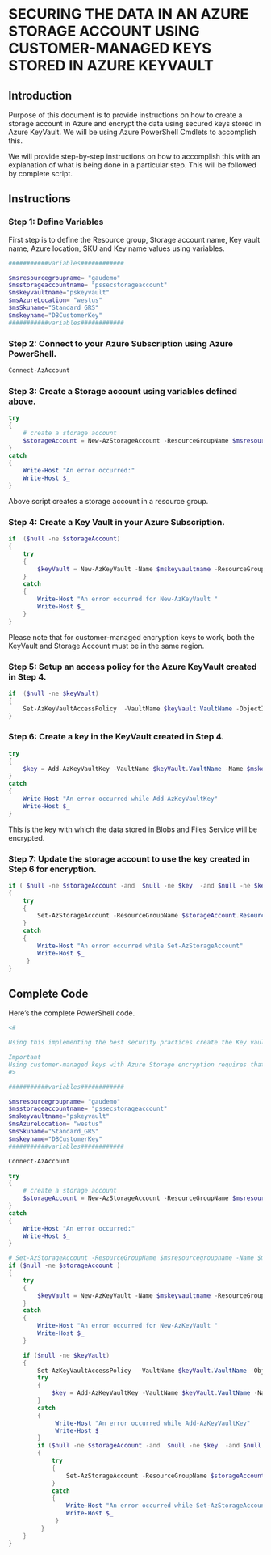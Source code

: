SECURING THE DATA IN AN AZURE STORAGE ACCOUNT USING CUSTOMER-MANAGED KEYS STORED IN AZURE KEYVAULT
==================================================================================================

Introduction
------------

Purpose of this document is to provide instructions on how to create a storage
account in Azure and encrypt the data using secured keys stored in Azure
KeyVault. We will be using Azure PowerShell Cmdlets to accomplish this.

We will provide step-by-step instructions on how to accomplish this with an
explanation of what is being done in a particular step. This will be followed by
complete script.

Instructions
------------

### Step 1: Define Variables

First step is to define the Resource group, Storage account name, Key vault
name, Azure location, SKU and Key name values using variables.

~~~~~~~~~~~~~~~~~~~~~~~~~~~~~~~~~~~~~~~~~~~~~~~~~~~~~~~~~~~~~~~~~~~~~ powershell
###########variables############

$msresourcegroupname= "gaudemo"
$msstorageaccountname= "pssecstorageaccount"
$mskeyvaultname="pskeyvault"
$msAzureLocation= "westus"
$msSkuname="Standard_GRS"
$mskeyname="DBCustomerKey"
###########variables############
~~~~~~~~~~~~~~~~~~~~~~~~~~~~~~~~~~~~~~~~~~~~~~~~~~~~~~~~~~~~~~~~~~~~~~~~~~~~~~~~

### Step 2: Connect to your Azure Subscription using Azure PowerShell.

~~~~~~~~~~~~~~~~~~~~~~~~~~~~~~~~~~~~~~~~~~~~~~~~~~~~~~~~~~~~~~~~~~~~~ powershell
Connect-AzAccount
~~~~~~~~~~~~~~~~~~~~~~~~~~~~~~~~~~~~~~~~~~~~~~~~~~~~~~~~~~~~~~~~~~~~~~~~~~~~~~~~

### Step 3: Create a Storage account using variables defined above.

~~~~~~~~~~~~~~~~~~~~~~~~~~~~~~~~~~~~~~~~~~~~~~~~~~~~~~~~~~~~~~~~~~~~~ powershell
try
{
    # create a storage account       
    $storageAccount = New-AzStorageAccount -ResourceGroupName $msresourcegroupname -AccountName $msstorageaccountname -Location $msAzureLocation -SkuName $msSkuname -AssignIdentity
}
catch
{
    Write-Host "An error occurred:"
    Write-Host $_
}
~~~~~~~~~~~~~~~~~~~~~~~~~~~~~~~~~~~~~~~~~~~~~~~~~~~~~~~~~~~~~~~~~~~~~~~~~~~~~~~~

Above script creates a storage account in a resource group.

### Step 4: Create a Key Vault in your Azure Subscription.

~~~~~~~~~~~~~~~~~~~~~~~~~~~~~~~~~~~~~~~~~~~~~~~~~~~~~~~~~~~~~~~~~~~~~ powershell
if  ($null -ne $storageAccount)
{
    try
    {    
        $keyVault = New-AzKeyVault -Name $mskeyvaultname -ResourceGroupName $msresourcegroupname -Location $msAzureLocation -EnableSoftDelete -EnablePurgeProtection
    }
    catch
    {
        Write-Host "An error occurred for New-AzKeyVault "
        Write-Host $_
    }
}
~~~~~~~~~~~~~~~~~~~~~~~~~~~~~~~~~~~~~~~~~~~~~~~~~~~~~~~~~~~~~~~~~~~~~~~~~~~~~~~~

Please note that for customer-managed encryption keys to work, both the KeyVault
and Storage Account must be in the same region.

### Step 5: Setup an access policy for the Azure KeyVault created in Step 4.

~~~~~~~~~~~~~~~~~~~~~~~~~~~~~~~~~~~~~~~~~~~~~~~~~~~~~~~~~~~~~~~~~~~~~ powershell
if  ($null -ne $keyVault)
{
    Set-AzKeyVaultAccessPolicy  -VaultName $keyVault.VaultName -ObjectId $storageAccount.Identity.PrincipalId -PermissionsToKeys wrapkey,unwrapkey,get,recover
}
~~~~~~~~~~~~~~~~~~~~~~~~~~~~~~~~~~~~~~~~~~~~~~~~~~~~~~~~~~~~~~~~~~~~~~~~~~~~~~~~

### Step 6: Create a key in the KeyVault created in Step 4.

~~~~~~~~~~~~~~~~~~~~~~~~~~~~~~~~~~~~~~~~~~~~~~~~~~~~~~~~~~~~~~~~~~~~~ powershell
try
{
    $key = Add-AzKeyVaultKey -VaultName $keyVault.VaultName -Name $mskeyname -Destination 'Software'
}
catch
{
    Write-Host "An error occurred while Add-AzKeyVaultKey"
    Write-Host $_
}
~~~~~~~~~~~~~~~~~~~~~~~~~~~~~~~~~~~~~~~~~~~~~~~~~~~~~~~~~~~~~~~~~~~~~~~~~~~~~~~~

This is the key with which the data stored in Blobs and Files Service will be
encrypted.

### Step 7: Update the storage account to use the key created in Step 6 for encryption.

~~~~~~~~~~~~~~~~~~~~~~~~~~~~~~~~~~~~~~~~~~~~~~~~~~~~~~~~~~~~~~~~~~~~~ powershell
if ( $null -ne $storageAccount -and  $null -ne $key  -and $null -ne $keyVault)
{
    try
    {
        Set-AzStorageAccount -ResourceGroupName $storageAccount.ResourceGroupName -AccountName $storageAccount.StorageAccountName -KeyvaultEncryption -KeyName $key.Name -KeyVersion $key.Version -KeyVaultUri $keyVault.VaultUri
    }
    catch
    {
        Write-Host "An error occurred while Set-AzStorageAccount"
        Write-Host $_
     }
}
~~~~~~~~~~~~~~~~~~~~~~~~~~~~~~~~~~~~~~~~~~~~~~~~~~~~~~~~~~~~~~~~~~~~~~~~~~~~~~~~

Complete Code
-------------

Here’s the complete PowerShell code.

~~~~~~~~~~~~~~~~~~~~~~~~~~~~~~~~~~~~~~~~~~~~~~~~~~~~~~~~~~~~~~~~~~~~~ powershell
<#

Using this implementing the best security practices create the Key vault based Storage account to keep the data at rest encrypted using customer key

Important
Using customer-managed keys with Azure Storage encryption requires that two properties be set on the key vault, Soft Delete and Do Not Purge. These properties are not enabled by default. To enable these properties, use either PowerShell or Azure CLI. Only RSA keys and key size 2048 are supported.
#>

###########variables############

$msresourcegroupname= "gaudemo"
$msstorageaccountname= "pssecstorageaccount"
$mskeyvaultname="pskeyvault"
$msAzureLocation= "westus"
$msSkuname="Standard_GRS"
$mskeyname="DBCustomerKey"
###########variables############

Connect-AzAccount

try
{
    # create a storage account       
    $storageAccount = New-AzStorageAccount -ResourceGroupName $msresourcegroupname -AccountName $msstorageaccountname -Location $msAzureLocation -SkuName $msSkuname -AssignIdentity
}
catch
{
    Write-Host "An error occurred:"
    Write-Host $_
}

# Set-AzStorageAccount -ResourceGroupName $msresourcegroupname -Name $msstorageaccountname
if ($null -ne $storageAccount )
{
    try
    {    
        $keyVault = New-AzKeyVault -Name $mskeyvaultname -ResourceGroupName $msresourcegroupname -Location $msAzureLocation -EnableSoftDelete -EnablePurgeProtection
    }
    catch
    {
        Write-Host "An error occurred for New-AzKeyVault "
        Write-Host $_
    }

    if ($null -ne $keyVault)
    {
        Set-AzKeyVaultAccessPolicy  -VaultName $keyVault.VaultName -ObjectId $storageAccount.Identity.PrincipalId -PermissionsToKeys wrapkey,unwrapkey,get,recover
        try
        {
            $key = Add-AzKeyVaultKey -VaultName $keyVault.VaultName -Name $mskeyname -Destination 'Software'
        }
        catch
        {
             Write-Host "An error occurred while Add-AzKeyVaultKey"
             Write-Host $_
        }
        if ($null -ne $storageAccount -and  $null -ne $key  -and $null -ne $keyVault)
        {
            try
            {
                Set-AzStorageAccount -ResourceGroupName $storageAccount.ResourceGroupName -AccountName $storageAccount.StorageAccountName -KeyvaultEncryption -KeyName $key.Name -KeyVersion $key.Version -KeyVaultUri $keyVault.VaultUri
            }
            catch
            {
                Write-Host "An error occurred while Set-AzStorageAccount"
                Write-Host $_
             }
         }
    }
}
~~~~~~~~~~~~~~~~~~~~~~~~~~~~~~~~~~~~~~~~~~~~~~~~~~~~~~~~~~~~~~~~~~~~~~~~~~~~~~~~
